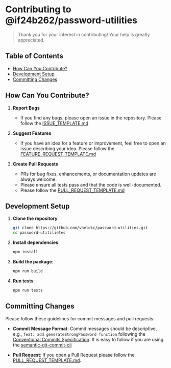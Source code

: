 
# Contributing to @if24b262/password-utilities

> Thank you for your interest in contributing! Your help is greatly appreciated.

## Table of Contents

- [How Can You Contribute?](#how-can-you-contribute)
- [Development Setup](#development-setup)
- [Committing Changes](#committing-changes)

## How Can You Contribute?

1. **Report Bugs**
   - If you find any bugs, please open an issue in the repository. Please follow the [ISSUE_TEMPLATE.md](./.github/ISSUE_TEMPLATE/ISSUE_TEMPLATE.md)

2. **Suggest Features**
   - If you have an idea for a feature or improvement, feel free to open an issue describing your idea. Please follow the [FEATURE_REQUEST_TEMPLATE.md](./.github/ISSUE_TEMPLATE/FEATURE_REQUEST_TEMPLATE.md)

3. **Create Pull Requests**
   - PRs for bug fixes, enhancements, or documentation updates are always welcome.
   - Please ensure all tests pass and that the code is well-documented.
   - Please follow the [PULL_REQUEST_TEMPLATE.md](./.github/PULL_REQUEST_TEMPLATE.md)

## Development Setup

1. **Clone the repository**:
   ```sh
   git clone https://github.com/vheldic/password-utilities.git
   cd password-utitilietes
   ```
2. **Install dependencies**:
   ```sh
   npm install
   ```
3. **Build the package**:
   ```sh
   npm run build
   ```
4. **Run tests**:
   ```sh
   npm run tests
   ```

## Committing Changes

Please follow these guidelines for commit messages and pull requests:

- **Commit Message Format**: Commit messages should be descriptive, e.g., `feat: add generateStrongPassword function` following the [Conventional Commits Specification](https://www.conventionalcommits.org/en). It is easy to follow if you are using the [semantic-git-commit-cli](https://www.npmjs.com/package/semantic-git-commit-cli)

- **Pull Request**: If you open a Pull Request please follow the [PULL_REQUEST_TEMPLATE.md](./.github/PULL_REQUEST_TEMPLATE.md).

